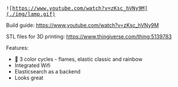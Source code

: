 
<kbd>![https://www.youtube.com/watch?v=zKsc_hVNy9M](./img/lamp.gif)</kbd>



Build guide: https://www.youtube.com/watch?v=zKsc_hVNy9M

STL files for 3D printing: https://www.thingiverse.com/thing:5139783

Features:
- 🎨 3 color cycles - flames, elastic classic and rainbow
- Integrated Wifi 
- Elasticsearch as a backend 
- Looks great

